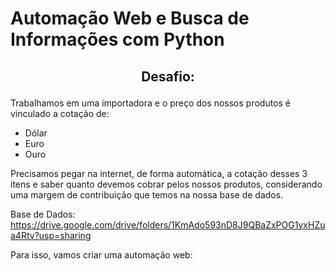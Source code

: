 # Automação Web e Busca de Informações com Python

## <p align="center">Desafio:<br>
</p>
Trabalhamos em uma importadora e o preço dos nossos produtos é vinculado a cotação de:
<ul>
<li>Dólar</li>
<li>Euro</li>
<li>Ouro</li>
</ul>
  
Precisamos pegar na internet, de forma automática, a cotação desses 3 itens e saber quanto devemos cobrar pelos nossos produtos, considerando uma margem de contribuição que temos na nossa base de dados.

Base de Dados: https://drive.google.com/drive/folders/1KmAdo593nD8J9QBaZxPOG1yxHZua4Rtv?usp=sharing

Para isso, vamos criar uma automação web:
